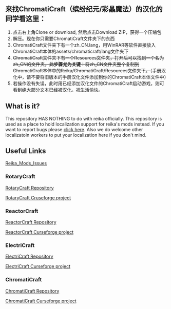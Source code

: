 ## 来找ChromatiCraft（缤纷纪元/彩晶魔法）的汉化的同学看这里：
1. 点击右上角Clone or download, 然后点击Download ZIP，获得一个压缩包
2. 解压。现在你只需要ChromatiCraft文件夹下的东西
3. ChromatiCraft文件夹下有一个zh_CN.lang，用WinRAR等软件直接放入ChromatiCraft本体的assets/chromaticraft/lang文件夹下
4. ~~ChromatiCraft文件夹下有一个Resources文件夹，打开后可以找到一个名为zh_CN的文件夹。**此步骤尤为关键**：将zh_CN文件夹整个复制到ChromatiCraft本体中的Reika/ChromatiCraft/Resources文件夹下。~~（手册汉化中，请不要将旧版本的手册汉化文件添加到你的ChromatiCraft本体文件中）
5. 若操作没有失误，此时用已经添加汉化文件的ChromatiCraft启动游戏，则可看到绝大部分文本已经被汉化。祝生活愉快。

## What is it?
This repository HAS NOTHING to do with reika officially.
This repository is used as a place to hold localization support for reika's mods instead.
If you want to report bugs please [click here](https://github.com/ReikaKalseki/Reika_Mods_Issues).
Also we do welcome other localizatoin workers to put your localization here if you don't mind.

## Useful Links
[Reika_Mods_Issues](https://github.com/ReikaKalseki/Reika_Mods_Issues)

### RotaryCraft
[RotaryCraft Repository](https://github.com/ReikaKalseki/RotaryCraft)

[RotaryCraft Cruseforge project](http://minecraft.curseforge.com/mc-mods/235596-rotarycraft)

### ReactorCraft
[ReactorCraft Repository](https://github.com/ReikaKalseki/ReactorCraft)

[ReactorCraft Curseforge project](http://minecraft.curseforge.com/projects/reactorcraft)

### ElectriCraft
[ElectriCraft Repository](https://github.com/ReikaKalseki/ElectriCraft)

[ElectriCraft Curseforge project](http://minecraft.curseforge.com/projects/electricraft)

### ChromatiCraft
[ChromatiCraft Repository](https://github.com/ReikaKalseki/ChromatiCraft)

[ChromatiCraft Curseforge project](http://minecraft.curseforge.com/projects/chromaticraft)
